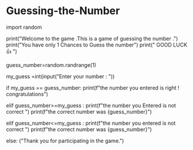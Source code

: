 # Guessing-the-Number
import random

print("Welcome to the game .This is a game of guessing the number .")
print("You have only 1 Chances to Guess the number")
print("            GOOD LUCK 👍          ")

guess_number=random.randrange(1)

my_guess =int(input("Enter your number : "))

if my_guess == guess_number:
    print(f"the number you entered is right ! congratulations")

elif guess_number>=my_guess :
    print(f"the number you Entered  is not correct ")
    print(f"the correct number was {guess_number}")

elif guess_number<=my_guess :
    print(f"the number you entered is not correct ")
    print(f"the correct number was {guess_number}")

else:
    ("Thank you for participating in the game.")
